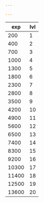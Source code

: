 ```yaml
---

---
```

| exp   | lvl |
| ----- | --- |
| 200   | 1   |
| 400   | 2   |
| 700   | 3   |
| 1000   | 4   |
| 1300  | 5   |
| 1800  | 6   |
| 2300  | 7   |
| 2800  | 8   |
| 3500  | 9   |
| 4200  | 10  |
| 4900  | 11  |
| 5600  | 12  |
| 6500  | 13  |
| 7400  | 14  |
| 8300  | 15  |
| 9200  | 16  |
| 10300 | 17  |
| 11400 | 18  |
| 12500 | 19  |
| 13600 | 20    |